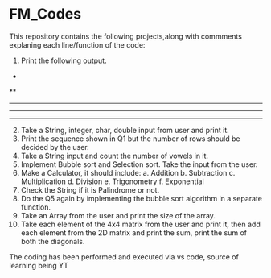 # FM_Codes
This repository contains the following projects,along with commments explaning each line/function of the code:
1. Print the following output.
*
**
***
****
*****
2. Take a String, integer, char, double input from user and print it.
3. Print the sequence shown in Q1 but the number of rows should be decided by the user.
4. Take a String input and count the number of vowels in it.
5. Implement Bubble sort and Selection sort. Take the input from the user.
6. Make a Calculator, it should include:
a. Addition
b. Subtraction
c. Multiplication
d. Division
e. Trigonometry
f. Exponential
7. Check the String if it is Palindrome or not.
8. Do the Q5 again by implementing the bubble sort algorithm in a separate function.
9. Take an Array from the user and print the size of the array.
10. Take each element of the 4x4 matrix from the user and print it, then add each element
from the 2D matrix and print the sum, print the sum of both the diagonals.

The coding has been performed and executed via vs code, source of learning being YT
